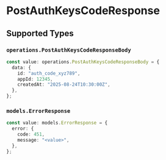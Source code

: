 # PostAuthKeysCodeResponse


## Supported Types

### `operations.PostAuthKeysCodeResponseBody`

```typescript
const value: operations.PostAuthKeysCodeResponseBody = {
  data: {
    id: "auth_code_xyz789",
    appId: 12345,
    createdAt: "2025-08-24T10:30:00Z",
  },
};
```

### `models.ErrorResponse`

```typescript
const value: models.ErrorResponse = {
  error: {
    code: 451,
    message: "<value>",
  },
};
```

